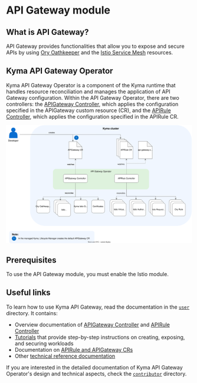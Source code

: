 # API Gateway module

## What is API Gateway?

API Gateway provides functionalities that allow you to expose and secure APIs by using [Ory Oathkeeper](https://www.ory.sh/docs/oathkeeper) and the [Istio Service Mesh](https://istio.io/) resources.

## Kyma API Gateway Operator

Kyma API Gateway Operator is a component of the Kyma runtime that handles resource reconciliation and manages the application of API Gateway configuration. Within the API Gateway Operator, there are two controllers: the [APIGateway Controller](./00-10-overview-api-gateway-controller.md), which applies the configuration specified in the APIGateway custom resource (CR), and the [APIRule Controller](./00-20-overview-api-rule-controller.md), which applies the configuration specified in the APIRule CR.

![Kyma API Gateway Operator Overview](../assets/operator-overview.svg)

## Prerequisites

To use the API Gateway module, you must enable the Istio module.

## Useful links

To learn how to use Kyma API Gateway, read the documentation in the [`user`](../user/) directory. It contains:
- Overview documentation of [APIGateway Controller](./00-10-overview-api-gateway-controller.md) and [APIRule Controller](./00-20-overview-api-rule-controller.md)
- [Tutorials](./tutorials/) that provide step-by-step instructions on creating, exposing, and securing workloads
- Documentation on [APIRule and APIGateway CRs](./custom-resources/)
- Other [technical reference documentation](./technical-reference/)

If you are interested in the detailed documentation of Kyma API Gateway Operator's design and technical aspects, check the [`contributor`](../contributor/) directory.
